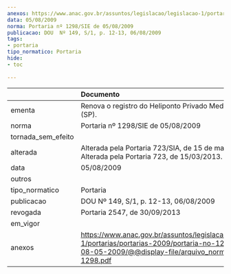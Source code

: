 ```yaml
---
anexos: https://www.anac.gov.br/assuntos/legislacao/legislacao-1/portarias/portarias-2009/portaria-no-1298-sie-de-08-05-2009/@@display-file/arquivo_norma/PA2009-1298.pdf
data: 05/08/2009
norma: Portaria nº 1298/SIE de 05/08/2009
publicacao: DOU  Nº 149, S/1, p. 12-13, 06/08/2009
tags:
- portaria
tipo_normatico: Portaria
hide: 
- toc 
 
---
```


|                    | Documento                                                                                                                                                         |
|:-------------------|:------------------------------------------------------------------------------------------------------------------------------------------------------------------|
| ementa             | Renova o registro do Heliponto Privado Mediterrâneo (SP).                                                                                                         |
| norma              | Portaria nº 1298/SIE de 05/08/2009                                                                                                                                |
| tornada_sem_efeito |                                                                                                                                                                   |
| alterada           | Alterada pela Portaria 723/SIA, de 15 de março de 2013. Alterada pela Portaria 723, de 15/03/2013.                                                                |
| data               | 05/08/2009                                                                                                                                                        |
| outros             |                                                                                                                                                                   |
| tipo_normatico     | Portaria                                                                                                                                                          |
| publicacao         | DOU  Nº 149, S/1, p. 12-13, 06/08/2009                                                                                                                            |
| revogada           | Portaria 2547, de 30/09/2013                                                                                                                                      |
| em_vigor           |                                                                                                                                                                   |
| anexos             | https://www.anac.gov.br/assuntos/legislacao/legislacao-1/portarias/portarias-2009/portaria-no-1298-sie-de-08-05-2009/@@display-file/arquivo_norma/PA2009-1298.pdf |